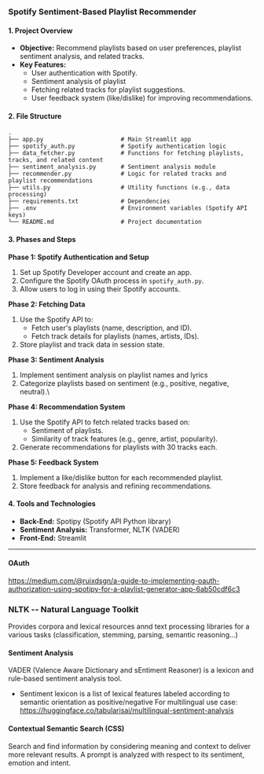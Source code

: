 ### Spotify Sentiment-Based Playlist Recommender

#### **1. Project Overview**
- **Objective:** Recommend playlists based on user preferences, playlist sentiment analysis, and related tracks. 
- **Key Features:**
  - User authentication with Spotify.
  - Sentiment analysis of playlist
  - Fetching related tracks for playlist suggestions.
  - User feedback system (like/dislike) for improving recommendations.

#### **2. File Structure**
```
.
├── app.py                      # Main Streamlit app
├── spotify_auth.py             # Spotify authentication logic
├── data_fetcher.py             # Functions for fetching playlists, tracks, and related content
├── sentiment_analysis.py       # Sentiment analysis module
├── recommender.py              # Logic for related tracks and playlist recommendations
├── utils.py                    # Utility functions (e.g., data processing)
├── requirements.txt            # Dependencies
├── .env                        # Environment variables (Spotify API keys)
└── README.md                   # Project documentation
```

#### **3. Phases and Steps**

**Phase 1: Spotify Authentication and Setup**
1. Set up Spotify Developer account and create an app.
2. Configure the Spotify OAuth process in `spotify_auth.py`.
3. Allow users to log in using their Spotify accounts.

**Phase 2: Fetching Data**
1. Use the Spotify API to:
   - Fetch user's playlists (name, description, and ID).
   - Fetch track details for playlists (names, artists, IDs).
2. Store playlist and track data in session state.

**Phase 3: Sentiment Analysis**
1. Implement sentiment analysis on playlist names and lyrics
2. Categorize playlists based on sentiment (e.g., positive, negative, neutral).\

**Phase 4: Recommendation System**
1. Use the Spotify API to fetch related tracks based on:
   - Sentiment of playlists.
   - Similarity of track features (e.g., genre, artist, popularity).
2. Generate recommendations for playlists with 30 tracks each.

**Phase 5: Feedback System**
1. Implement a like/dislike button for each recommended playlist.
2. Store feedback for analysis and refining recommendations.

#### **4. Tools and Technologies**
- **Back-End:** Spotipy (Spotify API Python library)
- **Sentiment Analysis:** Transformer, NLTK (VADER)
- **Front-End:** Streamlit

---
#### OAuth
https://medium.com/@ruixdsgn/a-guide-to-implementing-oauth-authorization-using-spotipy-for-a-playlist-generator-app-6ab50cdf6c3

### NLTK -- Natural Language Toolkit
Provides corpora and lexical resources annd text processing libraries for a various tasks (classification, stemming, parsing, semantic reasoning...)

#### Sentiment Analysis
VADER (Valence Aware Dictionary and sEntiment Reasoner) is a lexicon and rule-based sentiment analysis tool.
- Sentiment lexicon is a list of lexical features labeled according to semantic orientation as positive/negative
For multilingual use case: https://huggingface.co/tabularisai/multilingual-sentiment-analysis

#### Contextual Semantic Search (CSS)
Search and find information by considering meaning and context to deliver more relevant results. A prompt is analyzed with respect to its sentiment, emotion and intent.
